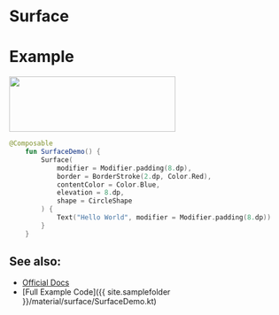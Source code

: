<!---
This is the API of version 1.0.1
-->
# Surface

# Example

<p align="left">
  <img src ="{{ site.images }}/material/surface/surfacedemo.png" height=100 width=300 />
</p>

```kotlin
@Composable
    fun SurfaceDemo() {
        Surface(
            modifier = Modifier.padding(8.dp),
            border = BorderStroke(2.dp, Color.Red),
            contentColor = Color.Blue,
            elevation = 8.dp,
            shape = CircleShape
        ) {
            Text("Hello World", modifier = Modifier.padding(8.dp))
        }
    }
```


## See also:
* [Official Docs](https://developer.android.com/reference/kotlin/androidx/compose/material/package-summary#surface)
* [Full Example Code]({{ site.samplefolder }}/material/surface/SurfaceDemo.kt)
